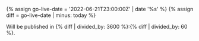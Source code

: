 ---
---

{% assign go-live-date = '2022-06-21T23:00:00Z' | date '%s' %}
{% assign diff = go-live-date | minus: today %}

Will be published in {% diff | divided_by: 3600 %}:{% diff | divided_by: 60 %}.

